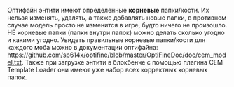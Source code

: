 Оптифайн энтити имеют определенные **корневые** папки/кости. Их нельзя изменять, удалять, а также добавлять новые папки, в противном случае модель просто не изменится в игре, будто ничего не произошло. НЕ корневые папки (папки внутри папок) можно делать сколько угодно и какими угодно. Увидеть правильные корневые папки/кости для каждого моба можно в документации оптифайна: https://github.com/sp614x/optifine/blob/master/OptiFineDoc/doc/cem_model.txt. Также при загрузке энтити в блокбенче с помощью плагина CEM Template Loader они имеют уже набор всех корректных корневых папок.
